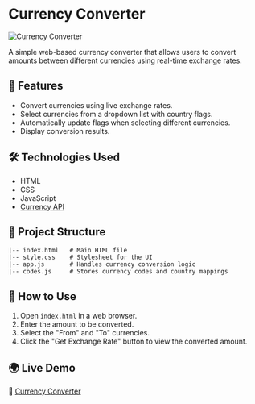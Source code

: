 # Currency Converter

![Currency Converter](https://img.shields.io/badge/Currency-Converter-blue.svg)

A simple web-based currency converter that allows users to convert amounts between different currencies using real-time exchange rates.

## 🚀 Features
- Convert currencies using live exchange rates.
- Select currencies from a dropdown list with country flags.
- Automatically update flags when selecting different currencies.
- Display conversion results.

## 🛠 Technologies Used
- HTML
- CSS
- JavaScript
- [Currency API](https://cdn.jsdelivr.net/npm/@fawazahmed0/currency-api)

## 📂 Project Structure
```
|-- index.html   # Main HTML file
|-- style.css    # Stylesheet for the UI
|-- app.js       # Handles currency conversion logic
|-- codes.js     # Stores currency codes and country mappings
```

## 🎯 How to Use
1. Open `index.html` in a web browser.
2. Enter the amount to be converted.
3. Select the "From" and "To" currencies.
4. Click the "Get Exchange Rate" button to view the converted amount.

## 🌍 Live Demo
🔗 [Currency Converter](https://supriya-somishetty.github.io/Currency-Converter/)



